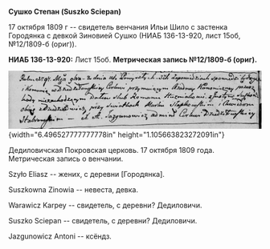 **Сушко Степан (Suszko Sciepan)**

17 октября 1809 г -- свидетель венчания Ильи Шило с застенка Городянка с
девкой Зиновией Сушко (НИАБ 136-13-920, лист 15об, №12/1809-б (ориг)).

**НИАБ 136-13-920:** Лист 15об. **Метрическая запись №12/1809-б
(ориг).**

![](./media/5fa0be02cc3f881d9f9ed1406061abc195d38e04.png){width="6.496527777777778in"
height="1.105663823272091in"}

Дедиловичская Покровская церковь. 17 октября 1809 года. Метрическая
запись о венчании.

Szyło Eliasz -- жених, с деревни \[Городянка\].

Suszkowna Zinowia -- невеста, девка.

Warawicz Karpey -- свидетель, с деревни? Дедиловичи.

Suszko Sciepan -- свидетель, с деревни? Дедиловичи.

Jazgunowicz Antoni -- ксёндз.
